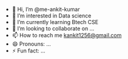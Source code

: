 - 👋 Hi, I’m @me-ankit-kumar
- 👀 I’m interested in Data science 
- 🌱 I’m currently learning Btech CSE
- 💞️ I’m looking to collaborate on ...
- 📫 How to reach me kankit1256@gmail.com
- 😄 Pronouns: ...
- ⚡ Fun fact: ...

<!---
Me-Ankit-kumar/Me-Ankit-kumar is a ✨ special ✨ repository because its `README.md` (this file) appears on your GitHub profile.
You can click the Preview link to take a look at your changes.
--->
